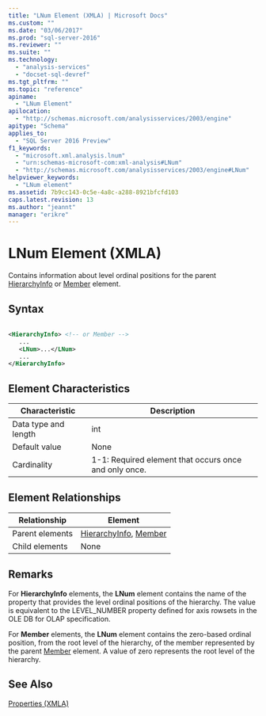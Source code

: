 ```yaml
---
title: "LNum Element (XMLA) | Microsoft Docs"
ms.custom: ""
ms.date: "03/06/2017"
ms.prod: "sql-server-2016"
ms.reviewer: ""
ms.suite: ""
ms.technology: 
  - "analysis-services"
  - "docset-sql-devref"
ms.tgt_pltfrm: ""
ms.topic: "reference"
apiname: 
  - "LNum Element"
apilocation: 
  - "http://schemas.microsoft.com/analysisservices/2003/engine"
apitype: "Schema"
applies_to: 
  - "SQL Server 2016 Preview"
f1_keywords: 
  - "microsoft.xml.analysis.lnum"
  - "urn:schemas-microsoft-com:xml-analysis#LNum"
  - "http://schemas.microsoft.com/analysisservices/2003/engine#LNum"
helpviewer_keywords: 
  - "LNum element"
ms.assetid: 7b9cc143-0c5e-4a8c-a288-8921bfcfd103
caps.latest.revision: 13
ms.author: "jeannt"
manager: "erikre"
---
```

# LNum Element (XMLA)
  Contains information about level ordinal positions for the parent [HierarchyInfo](../../../analysis-services/xmla/xml-elements-properties/hierarchyinfo-element-xmla.md) or [Member](../../../analysis-services/xmla/xml-elements-properties/member-element-xmla.md) element.  
  
## Syntax  
  
```xml  
  
<HierarchyInfo> <!-- or Member -->  
   ...  
   <LNum>...</LNum>  
   ...  
</HierarchyInfo>  
```  
  
## Element Characteristics  
  
|Characteristic|Description|  
|--------------------|-----------------|  
|Data type and length|int|  
|Default value|None|  
|Cardinality|1-1: Required element that occurs once and only once.|  
  
## Element Relationships  
  
|Relationship|Element|  
|------------------|-------------|  
|Parent elements|[HierarchyInfo](../../../analysis-services/xmla/xml-elements-properties/hierarchyinfo-element-xmla.md), [Member](../../../analysis-services/xmla/xml-elements-properties/member-element-xmla.md)|  
|Child elements|None|  
  
## Remarks  
 For **HierarchyInfo** elements, the **LNum** element contains the name of the property that provides the level ordinal positions of the hierarchy. The value is equivalent to the LEVEL_NUMBER property defined for axis rowsets in the OLE DB for OLAP specification.  
  
 For **Member** elements, the **LNum** element contains the zero-based ordinal position, from the root level of the hierarchy, of the member represented by the parent [Member](../../../analysis-services/xmla/xml-elements-properties/member-element-xmla.md) element. A value of zero represents the root level of the hierarchy.  
  
## See Also  
 [Properties &#40;XMLA&#41;](../../../analysis-services/xmla/xml-elements-properties/xml-elements-properties.md)  
  
  